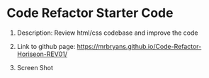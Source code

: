 # Code Refactor Starter Code

1. Description: Review html/css codebase and improve the code

2. Link to github page: https://mrbryans.github.io/Code-Refactor-Horiseon-REV01/

3. Screen Shot